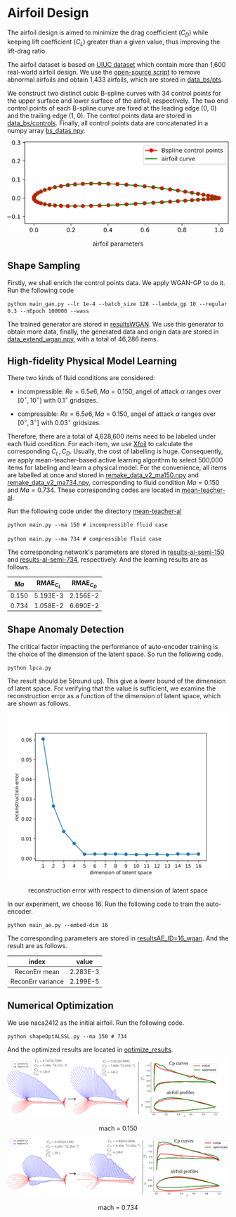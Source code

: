 

# Airfoil Design

The airfoil design is aimed to minimize the drag coefficient ($C_D$) while keeping lift coefficient ($C_L$) greater
than a given value, thus improving the lift-drag ratio.

The airfoil dataset is based on [UIUC dataset](https://m-selig.ae.illinois.edu/ads/coord_database.html) 
which contain more than 1,600 real-world airfoil design.
We use the [open-source script](https://github.com/npuljc/Airfoil_preprocessing) to remove
abnormal airfoils and obtain 1,433 airfoils, which are stored in [data_bs/pts](data_bs/pts).

We construct two distinct cubic B-spline curves with 34 control points for the upper surface 
and lower surface of the airfoil, respectively. The two end control points of each B-spline curve are fixed
at the leading edge (0, 0) and the trailing edge (1, 0). The control points data are stored in
[data_bs/controls](data/controls). Finally, all control points data are concatenated in a numpy array 
[bs_datas.npy](data_bs/bs_datas.npy).

<div class="abc" align="center">
<img src="figs/airfoils_params.svg">

airfoil parameters
</div>


## Shape Sampling
Firstly, we shall enrich the control points data. We apply WGAN-GP to do it. Run the following code

```
python main_gan.py --lr 1e-4 --batch_size 128 --lambda_gp 10 --regular 0.3 --nEpoch 100000 --wass
```
The trained generator are stored in [resultsWGAN](shape-sampling/resultsWGANGAN_ngf*ndf=64*64_wass_True). 
We use this generator to obtain more data, finally, the generated data and origin data are stored in
[data_extend_wgan.npy](config/data_extend_wgan.npy), with a total of 46,286 items.


## High-fidelity Physical Model Learning

There two kinds of fluid conditions are considered: 

* incompressible: $Re=6.5e6, Ma=0.150$, angel of attack $\alpha$ ranges over $[0^\circ, 10^\circ]$ with $0.1^\circ$ 
gridsizes.

* compressible: $Re=6.5e6, Ma=0.150$, angel of attack $\alpha$ ranges over $[0^\circ, 3^\circ]$ with $0.03^\circ$ 
gridsizes.

Therefore, there are a total of 4,628,600 items need to be labeled under each fluid condition.
For each item, we use [Xfoil](https://github.com/DARcorporation/xfoil-python/tree/master)
to calculate the corresponding $C_L, C_D$. Usually, the cost of labelling is huge. 
Consequently, we apply mean-teacher-based active learning algorithm to select 500,000 items for labeling and 
learn a physical model. For the convenience, all items are labelled at once and stored in
[remake_data_v2_ma150.npy](config/remake_data_v2_ma150.npy) and
[remake_data_v2_ma734.npy](config/remake_data_v2_ma734.npy), corresponding to
fluid condition $Ma=0.150$ and $Ma=0.734$. These corresponding codes are located in [mean-teacher-al](mean-teacher-al).

Run the following code under the directory [mean-teacher-al](mean-teacher-al)
```
python main.py --ma 150 # incompressible fluid case

python main.py --ma 734 # compressible fluid case
```

The corresponding network's parameters are stored in 
[results-al-semi-150](mean-teacher-al/results-al-semi-150) and 
[results-al-semi-734](mean-teacher-al/results-al-semi-734), respectively. 
And the learning results are as follows.

| $Ma$  | $\text{RMAE}_{C_L}$ | $\text{RMAE}_{C_D}$ |
|:-----:|:-------------------:|:-------------------:|
| 0.150 |      5.193E-3       |      2.156E-2       |
| 0.734 |      1.058E-2       |      6.690E-2       |




## Shape Anomaly Detection

The critical factor impacting the performance of auto-encoder training 
is the choice of the dimension of the latent space.
So run the following code.
```
python lpca.py
```
The result should be 5(round up). This give a lower bound of the dimension of latent space. 
For verifying that the value is sufficient, we examine the reconstruction error as a function
of the dimension of latent space, which are shown as follows.

<div align="center" class="abc">
    <img src="figs/airfoil_id.svg">

reconstruction error with respect to dimension of latent space
</div>


In our experiment, we choose 16. Run the following code to train the auto-encoder.
```
python main_ae.py --embed-dim 16
```
The corresponding parameters are stored in [resultsAE_ID=16_wgan](shape-anomaly-detection/resultsAE_ID=16_wgan).
And the result are as follows.

|       index       |  value   |
|:-----------------:|:--------:|
|   ReconErr mean   | 2.283E-3 |
| ReconErr variance | 2.199E-5 |

## Numerical Optimization

We use naca2412 as the initial airfoil. Run the following code.

```
python shapeOptALSSL.py --ma 150 # 734
```

And the optimized results are located in [optimize_results](optimize_results).

<div align="center" class="abc">
<img src="figs/ma150.svg">

mach = 0.150
</div>


<div align="center" class="abc">
<img src="figs/ma734.svg">

mach = 0.734
</div>